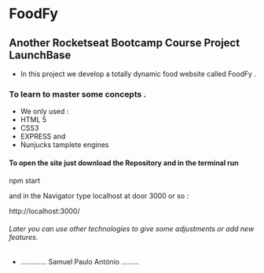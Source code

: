 # FoodFy 

## Another Rocketseat Bootcamp Course Project LaunchBase

* In this project we develop a totally dynamic food website called FoodFy .

### To learn to master some concepts .

* We only used :
* HTML 5
* CSS3
* EXPRESS and
* Nunjucks tamplete engines

#### To open the site just download the Repository and in the terminal run 

npm start

and in the Navigator type 
localhost at door 3000 or so : 

http://localhost:3000/


###### Later you can use other technologies to give some adjustments or add new features. 

* ............. Samuel Paulo António .........

